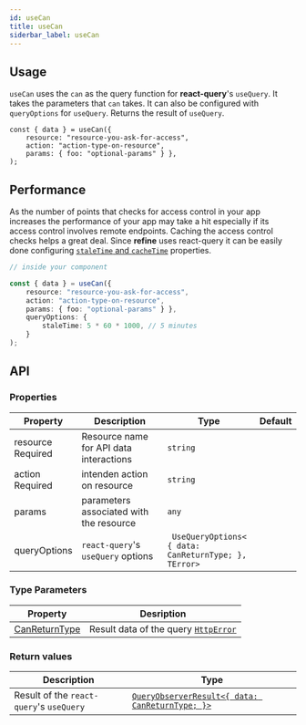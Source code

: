```yaml
---
id: useCan
title: useCan
siderbar_label: useCan
---
```


## Usage 
`useCan` uses the `can` as the query function for **react-query**'s `useQuery`. It takes the parameters that `can` takes. It can also be configured with `queryOptions` for `useQuery`. Returns the result of `useQuery`.

```tsx
const { data } = useCan({
    resource: "resource-you-ask-for-access",
    action: "action-type-on-resource",
    params: { foo: "optional-params" } },
);
```

## Performance

As the number of points that checks for access control in your app increases the performance of your app may take a hit especially if its access control involves remote endpoints. Caching the access control checks helps a great deal. Since **refine** uses react-query it can be easily done configuring [`staleTime` and `cacheTime`](https://react-query.tanstack.com/reference/useQuery) properties.

```ts
// inside your component

const { data } = useCan({
    resource: "resource-you-ask-for-access",
    action: "action-type-on-resource",
    params: { foo: "optional-params" } },
    queryOptions: {
        staleTime: 5 * 60 * 1000, // 5 minutes
    }
);
```

## API

### Properties

| Property                                                                                            | Description                             | Type                                                              | Default |
| --------------------------------------------------------------------------------------------------- | --------------------------------------- | ----------------------------------------------------------------- | ------- |
| <div className="required-block"><div>resource</div> <div className=" required">Required</div></div> | Resource name for API data interactions | `string`                                                          |         |
| action <div className="required">Required</div>                                                     | intenden action on resource             | `string`                                                          |         |
| params                                                                                              | parameters associated with the resource | `any`                                                             |         |
| queryOptions                                                                                        | `react-query`'s `useQuery` options      | ` UseQueryOptions<`<br/>`{ data: CanReturnType; },`<br/>`TError>` |         |

### Type Parameters

| Property                                                     | Desription                                                            |
| ------------------------------------------------------------ | --------------------------------------------------------------------- |
| [CanReturnType](/api-references/interfaces.md#canreturntype) | Result data of the query [`HttpError`](../../interfaces.md#httperror) |

### Return values

| Description                              | Type                                                                                                   |
| ---------------------------------------- | ------------------------------------------------------------------------------------------------------ |
| Result of the `react-query`'s `useQuery` | [`QueryObserverResult<{ data: CanReturnType; }>`](https://react-query.tanstack.com/reference/useQuery) |